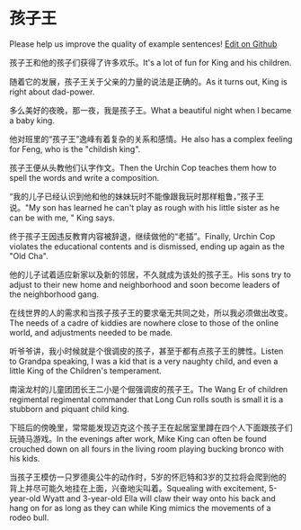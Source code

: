 # 孩子王

Please help us improve the quality of example sentences! [Edit on Github](https://github.com/jiyushe/jiyu-example-sentence-source/blob/main/chinese/haiziwang.md)

<p><span class="chinese">孩子王和他的孩子们获得了许多欢乐。</span><span class="english">It's a lot of fun for King and his children.</span></p>

<p><span class="chinese">随着它的发展，孩子王关于父亲的力量的说法是正确的。</span><span class="english">As it turns out, King is right about dad-power.</span></p>

<p><span class="chinese">多么美好的夜晚，那一夜，我是孩子王。</span><span class="english">What a beautiful night when I became a baby king.</span></p>

<p><span class="chinese">他对班里的“孩子王”逸峰有着复杂的关系和感情。</span><span class="english">He also has a complex feeling for Feng, who is the "childish king".</span></p>

<p><span class="chinese">孩子王便从头教他们认字作文。</span><span class="english">Then the Urchin Cop teaches them how to spell the words and write a composition.</span></p>

<p><span class="chinese">“我的儿子已经认识到他和他的妹妹玩时不能像跟我玩时那样粗鲁，”孩子王说。</span><span class="english">"My son has learned he can't play as rough with his little sister as he can be with me, " King says.</span></p>

<p><span class="chinese">终于孩子王因违反教育内容被辞退，继续做他的“老插”。</span><span class="english">Finally, Urchin Cop violates the educational contents and is dismissed, ending up again as the "Old Cha".</span></p>

<p><span class="chinese">他的儿子试着适应新家以及新的邻居，不久就成为该处的孩子王。</span><span class="english">His sons try to adjust to their new home and neighborhood and soon become leaders of the neighborhood gang.</span></p>

<p><span class="chinese">在线世界的人的需求和当孩子孩子王的要求毫无共同之处，所以我必须做出改变。</span><span class="english">The needs of a cadre of kiddies are nowhere close to those of the online world, and adjustments needed to be made.</span></p>

<p><span class="chinese">听爷爷讲，我小时候就是个很调皮的孩子，甚至于都有点孩子王的脾性。</span><span class="english">Listen to Grandpa speaking, I was a kid that is a very naughty child, and even a little King of the Children's temperament.</span></p>

<p><span class="chinese">南滚龙村的儿童团团长王二小是个倔强调皮的孩子王。</span><span class="english">The Wang Er of children regimental regimental commander that Long Cun rolls south is small it is a stubborn and piquant child king.</span></p>

<p><span class="chinese">下班后的傍晚里，常常能发现迈克这个孩子王在起居室里蹲在四个人下面跟孩子们玩骑马游戏。</span><span class="english">In the evenings after work, Mike King can often be found crouched down on all fours in the living room playing bucking bronco with his kids.</span></p>

<p><span class="chinese">当孩子王模仿一只罗德奥公牛的动作时，5岁的怀厄特和3岁的艾拉将会爬到他的背上并尽可能久地挂在上面，兴奋地尖叫着。</span><span class="english">Squealing with excitement, 5-year-old Wyatt and 3-year-old Ella will claw their way onto his back and hang on for as long as they can while King mimics the movements of a rodeo bull.</span></p>

